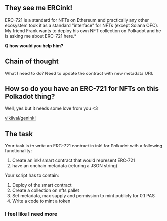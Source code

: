 ## They see me ERCink!

ERC-721 is a standard for NFTs on Ethereum and practically any other ecosystem took it as a standard "interface" for NFTs (except Solana OFC).
My friend Frank wants to deploy his own NFT collection on Polkadot and he is asking me about ERC-721 here.*

**Q how would you help him?**

## Chain of thought

What I need to do? 
Need to update the contract with new metadata URI.

## How so do you have an ERC-721 for NFTs on this Polkadot thing?

Well, yes but it needs some love from you <3 

[vikiival/genink!](https://github.com/vikiival/genink)

## The task

Your task is to write an ERC-721 contract in ink! for Polkadot with a following functionality:
1. Create an ink! smart contract that would represent ERC-721
2. have an onchain metadata (returing a JSON string)


Your script has to contain:
1. Deploy of the smart contract
2. Create a collection on nfts pallet
3. Set metadata, max supply and permission to mint publicly for 0.1 PAS
4. Write a code to mint a token


### I feel like I need more


